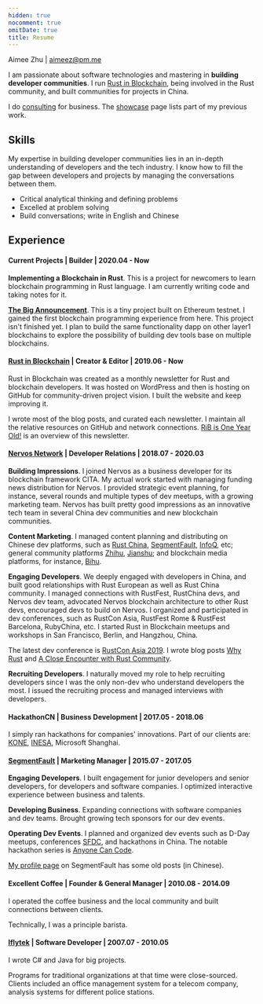 ```yaml
---
hidden: true
nocomment: true
omitDate: true
title: Resume
---
```


Aimee Zhu | aimeez@pm.me

I am passionate about software technologies
and mastering in **building developer communities**.
I run [Rust in Blockchain][rib],
being involved in the Rust community,
and built communities for projects in China.

I do [consulting](/consulting) for business.
The [showcase](/showcase) page lists
part of my previous work.

## Skills

My expertise in building developer communities
lies in an in-depth understanding of developers and the tech industry. 
I know how to fill the gap between developers and projects
by managing the conversations between them.

- Critical analytical thinking and defining problems
- Excelled at problem solving
- Build conversations; write in English and Chinese

## Experience

#### Current Projects | Builder | 2020.04 - Now

**Implementing a Blockchain in Rust**.
This is a project for newcomers to learn
blockchain programming in Rust language.
I am currently writing code and taking notes for it.

**[The Big Announcement][tba]**.
This is a tiny project built on Ethereum testnet.
I gained the first blockchain programming experience from here.
This project isn't finished yet.
I plan to build the same functionality dapp on other layer1 blockchains
to explore the possibility of building dev tools
base on multiple blockchains.

#### [Rust in Blockchain][rib] | Creator & Editor | 2019.06 - Now

Rust in Blockchain was created as a monthly newsletter for
Rust and blockchain developers.
It was hosted on WordPress and then is hosting on GitHub
for community-driven project vision.
I built the website and keep improving it.

I wrote most of the blog posts, and curated each newsletter.
I maintain all the relative resources on GitHub
and network connections.
[RiB is One Year Old!][rib-oneyear] is an overview of
this newsletter.

#### [Nervos Network][nervos] | Developer Relations | 2018.07 - 2020.03

**Building Impressions**.
I joined Nervos as a business developer for
its blockchain framework CITA.
My actual work started with managing funding news distribution
for Nervos.
I provided strategic event planning, for instance, 
several rounds and multiple types of dev meetups, 
with a growing marketing team.
Nervos has built pretty good impressions as an innovative tech team
in several China dev communities
and new blockchain communities.

**Content Marketing**.
I managed content planning and distributing on
Chinese dev platforms, such as
[Rust China][rustcc], [SegmentFault][sf], [InfoQ][inq], etc;
general community platforms [Zhihu][zhihu], [Jianshu][jianshu];
and blockchain media platforms, for instance, [Bihu][bihu].

**Engaging Developers**.
We deeply engaged with developers in China, and
built good relationships with Rust European as well as
Rust China community.
I managed connections with RustFest, RustChina devs, 
and Nervos dev team, 
advocated Nervos blockchain architecture to other Rust devs,
encouraged devs to build on Nervos.
I organized and participated in dev conferences, such as
RustCon Asia, RustFest Rome & RustFest Barcelona, RubyChina, etc.
I started Rust in Blockchain meetups and workshops in San Francisco,
Berlin, and Hangzhou, China.

The latest dev conference is [RustCon Asia 2019][rustcon].
I wrote blog posts [Why Rust][post-whyrust] 
and [A Close Encounter with Rust Community][post-rustcon].

**Recruiting Developers**.
I naturally moved my role to help recruiting developers
since I was the only non-dev who  understand developers the most.
I issued the recruiting process and managed interviews
with developers.

#### HackathonCN | Business Development | 2017.05 - 2018.06

I simply ran hackathons for companies' innovations.
Part of our clients are: [KONE](https://www.kone.com/),
[INESA](https://www.inesa-it.com/), Microsoft Shanghai.

#### [SegmentFault][sf] | Marketing Manager | 2015.07 - 2017.05

**Engaging Developers**.
I built engagement for junior developers and senior developers,
for developers and software companies.
I optimized interactive experience between business and talents.

**Developing Business**.
Expanding connections with software companies and dev teams.
Brought growing tech sponsors for our dev events.

**Operating Dev Events**.
I planned and organized dev events such as D-Day meetups,
conferences [SFDC][event-sfdc],
and hackathons in China.
The notable hackathon series is [Anyone Can Code][post-hackathon].

[My profile page][sf-profile] on SegmentFault has some old posts (in Chinese).

#### Excellent Coffee | Founder & General Manager | 2010.08 - 2014.09

I operated the coffee business and the local community
and built connections between clients.

Technically, I was a principle barista.

#### [Iflytek][iflytek] | Software Developer | 2007.07 - 2010.05

I wrote C# and Java for big projects.

Programs for traditional organizations at that time were close-sourced.
Clients included 
an office management system for a telecom company,
analysis systems for different police stations.


[tba]: https://github.com/Aimeedeer/bigannouncement
[rib]: https://rustinblockchain.org
[rib-oneyear]: https://rustinblockchain.org/blogposts/2020-07-30-rib-is-one-year-old/
[impl]: https://impl.dev/about
[blog]: https://impl.dev/posts
[github]: https://github.com/Aimeedeer
[rustcon]: https://rustcon.asia
[post-whyrust]: https://medium.com/@Aimeedeer/why-rust-c877fba0ca94
[post-rustcon]: https://medium.com/@Aimeedeer/a-close-touch-with-rust-community-4a8507b756d9
[nervos]: https://nervos.org
[med]: https://medium.com/@Aimeedeer
[rustcc]: https://rustcc.cn/
[sf]: https://segmentfault.com
[sf-profile]: https://segmentfault.com/u/aimeedeer
[event-sfdc]: https://beta.segmentfault.com/a/1190000007142490
[post-hackathon]: https://segmentfault.com/hackathon-2016
[inq]: https://xie.infoq.cn/
[zhihu]: https://www.zhihu.com/
[jianshu]: https://www.jianshu.com/
[bihu]: https://bihu.com/
[cn]: https://newhacker.org
[iflytek]: https://www.iflytek.com
